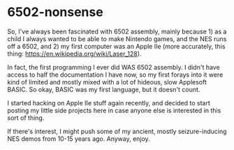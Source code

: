 # 6502-nonsense
So, I've always been fascinated with 6502 assembly, mainly because 1) as a child I always wanted to be able to make Nintendo games, and the NES runs off a 6502, and 2) my first computer was an Apple IIe (more accurately, this thing: https://en.wikipedia.org/wiki/Laser_128). 

In fact, the first programming I ever did WAS 6502 assembly. I didn't have access to half the documentation I have now, so my first forays into it were kind of limited and mostly mixed with a lot of hideous, slow Applesoft BASIC. So okay, BASIC was my first language, but it doesn't count.

I started hacking on Apple IIe stuff again recently, and decided to start posting my little side projects here in case anyone else is interested in this sort of thing.

If there's interest, I might push some of my ancient, mostly seizure-inducing NES demos from 10-15 years ago. Anyway, enjoy.
